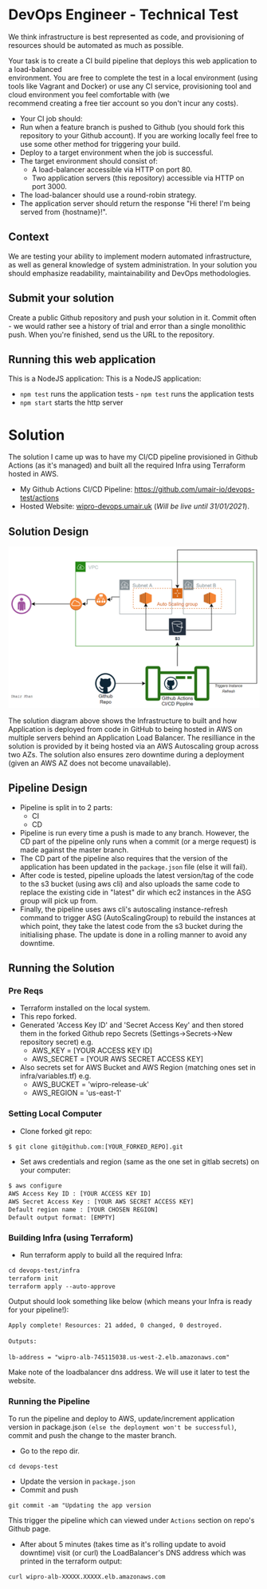 # DevOps Engineer - Technical Test	
We think infrastructure is best represented as code, and provisioning of resources should be automated as much as possible.	

 Your task is to create a CI build pipeline that deploys this web application to a load-balanced	
environment. You are free to complete the test in a local environment (using tools like Vagrant and	
Docker) or use any CI service, provisioning tool and cloud environment you feel comfortable with (we	
recommend creating a free tier account so you don't incur any costs).	

 * Your CI job should:	
  * Run when a feature branch is pushed to Github (you should fork this repository to your Github account). If you are working locally feel free to use some other method for triggering your build.	
  * Deploy to a target environment when the job is successful.	
* The target environment should consist of:	
  * A load-balancer accessible via HTTP on port 80.	
  * Two application servers (this repository) accessible via HTTP on port 3000.	
* The load-balancer should use a round-robin strategy.	
* The application server should return the response "Hi there! I'm being served from {hostname}!".	

 ## Context	
We are testing your ability to implement modern automated infrastructure, as well as general knowledge of system administration. In your solution you should emphasize readability, maintainability and DevOps methodologies.	

 ## Submit your solution	
Create a public Github repository and push your solution in it. Commit often - we would rather see a history of trial and error than a single monolithic push. When you're finished, send us the URL to the repository.	

 ## Running this web application	
 This is a NodeJS application:	This is a NodeJS application:

- `npm test` runs the application tests	- `npm test` runs the application tests
- `npm start` starts the http server

# Solution
The solution I came up was to have my CI/CD pipeline provisioned in Github Actions (as it's managed) and built all the required Infra using Terraform hosted in AWS.

* My Github Actions CI/CD Pipeline:  https://github.com/umair-io/devops-test/actions
* Hosted Website: [wipro-devops.umair.uk](http://wipro-devops.umair.uk/) (*Will be live until 31/01/2021*).

## Solution Design 
![Solution Diagram](images/builtit-exercise-diagram.PNG?raw=true "Solution Diagram")

The solution diagram above shows the Infrastructure to built and how Application is deployed from code in GitHub to being hosted in AWS on multiple servers behind an Application Load Balancer. The resilliance in the solution is provided by it being hosted via an AWS Autoscaling group across two AZs. The solution also ensures zero downtime during a deployment (given an AWS AZ does not become unavailable).

## Pipeline Design
* Pipeline is split in to 2 parts:
  * CI
  * CD
* Pipeline is run every time a push is made to any branch. However, the CD part of the pipeline only runs when a commit (or a merge request) is made against the master branch. 
* The CD part of the pipeline also requires that the version of the application has been updated in the `package.json` file (else it will fail).
* After code is tested, pipeline uploads the latest version/tag of the code to the s3 bucket (using aws cli) and also uploads the same code to replace the existing cide in "latest" dir which ec2 instances in the ASG group will pick up from.
* Finally, the pipeline uses aws cli's autoscaling instance-refresh command to trigger ASG (AutoScalingGroup) to rebuild the instances at which point, they take the latest code from the s3 bucket during the initialising phase. The update is done in a rolling manner to avoid any downtime.


## Running the Solution
### Pre Reqs
* Terraform installed on the local system.
* This repo forked.
* Generated 'Access Key ID' and 'Secret Access Key' and then stored them in the forked Github repo Secrets (Settings->Secrets->New repository secret) e.g.
  * AWS_KEY = [YOUR ACCESS KEY ID]
  * AWS_SECRET = [YOUR AWS SECRET ACCESS KEY]
* Also secrets set for AWS Bucket and AWS Region (matching ones set in infra/variables.tf) e.g.
  * AWS_BUCKET = 'wipro-release-uk'
  * AWS_REGION = 'us-east-1'

### Setting Local Computer
* Clone forked git repo:
```
$ git clone git@github.com:[YOUR_FORKED_REPO].git
```
* Set aws credentials and region (same as the one set in gitlab secrets) on your computer:
```
$ aws configure
AWS Access Key ID : [YOUR ACCESS KEY ID]
AWS Secret Access Key : [YOUR AWS SECRET ACCESS KEY]
Default region name : [YOUR CHOSEN REGION]
Default output format: [EMPTY]
```

### Building Infra (using Terraform)
* Run terraform apply to build all the required Infra:
```
cd devops-test/infra
terraform init
terraform apply --auto-approve
```

Output should look something like below (which means your Infra is ready for your pipeline!):
```
Apply complete! Resources: 21 added, 0 changed, 0 destroyed.

Outputs:

lb-address = "wipro-alb-745115038.us-west-2.elb.amazonaws.com"
```
Make note of the loadbalancer dns address. We will use it later to test the website.

### Running the Pipeline
To run the pipeline and deploy to AWS, update/increment application version in package.json `(else the deployment won't be successful)`, commit and push the change to the master branch.

* Go to the repo dir.
```
cd devops-test
```
* Update the version in `package.json`
* Commit and push
```
git commit -am "Updating the app version
```
This trigger the pipeline which can viewed under `Actions` section on repo's Github page. 

* After about 5 minutes (takes time as it's rolling update to avoid downtime) visit (or curl) the LoadBalancer's DNS address which was printed in the terraform output:
```
curl wipro-alb-XXXXX.XXXXX.elb.amazonaws.com
```